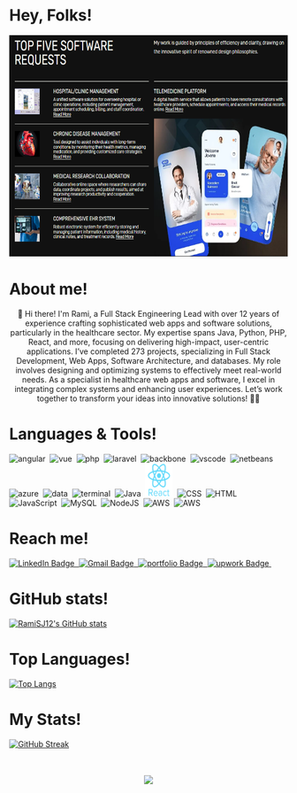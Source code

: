 <h1> Hey, Folks!

</h1>

<p1>

<div id="header" align="center">
 
 
<div align="center">
  <img src="https://github.com/RamiSJ12/RamiSJ12/blob/main/Screenshot%202024-08-08%20115623.png?raw=true" width="700" height="400"/>
</div>
  </div>
 

  <h1>About me!</h1>
  <p align="center"
 

👋 Hi there! I'm Rami, a Full Stack Engineering Lead with over 12 years of experience crafting sophisticated web apps and software solutions, particularly in the healthcare sector. My expertise spans Java, Python, PHP, React, and more, focusing on delivering high-impact, user-centric applications. I’ve completed 273 projects, specializing in Full Stack Development, Web Apps, Software Architecture, and databases. My role involves designing and optimizing systems to effectively meet real-world needs. As a specialist in healthcare web apps and software, I excel in integrating complex systems and enhancing user experiences. Let’s work together to transform your ideas into innovative solutions! 🚀🌟

</p>

<h1>Languages & Tools!</h1>

   <img src="https://camo.githubusercontent.com/d1b1b09d6ad7c4f4bc59501f93c4c14912a1ace5c2dec86324cab569939b6c0d/68747470733a2f2f6564656e742e6769746875622e696f2f537570657254696e7949636f6e732f696d616765732f7376672f616e67756c61722e737667" alt="angular" width="50" height="60"/>&nbsp;
   <img src="https://camo.githubusercontent.com/c53f68cda7b64580ca146427fc62d662c2e80d49243102c366434e042e34c015/68747470733a2f2f6564656e742e6769746875622e696f2f537570657254696e7949636f6e732f696d616765732f7376672f7675652e737667" alt="vue" width="50" height="60"/>&nbsp; 
   <img src="https://camo.githubusercontent.com/26fd5f4d543ff70a6ea4e085139edb717bfab7979960e0fafc9bd92cd1c7727f/68747470733a2f2f6564656e742e6769746875622e696f2f537570657254696e7949636f6e732f696d616765732f7376672f7068702e737667" alt="php" width="50" height="60"/>&nbsp;
   <img src="https://camo.githubusercontent.com/9223f24cd80e6d1118a378d261c30626c13a5e8a9c7c8dfc8352f9ccc9aecf81/68747470733a2f2f6564656e742e6769746875622e696f2f537570657254696e7949636f6e732f696d616765732f7376672f6c61726176656c2e737667" alt="laravel" width="50" height="60"/>&nbsp;
   <img src="https://camo.githubusercontent.com/a3963c664d6a9e803747d2091a05cf7b1c305561afd0517417f278987223ad3e/68747470733a2f2f6564656e742e6769746875622e696f2f537570657254696e7949636f6e732f696d616765732f7376672f6261636b626f6e652e737667" alt="backbone" width="50" height="60"/>&nbsp; 
   <img src="https://camo.githubusercontent.com/6d69262b9da21ca44938dbfc35987146ee0e5c90e312a1ce740458f1287ae96a/68747470733a2f2f6564656e742e6769746875622e696f2f537570657254696e7949636f6e732f696d616765732f7376672f76697375616c73747564696f636f64652e737667" alt="vscode" width="50" height="60"/>&nbsp;
   <img src="https://camo.githubusercontent.com/417a5f8cbc2953d73ac3a7503e741a96b66e22a16e3e8076c76acb9e27ba8c79/68747470733a2f2f6564656e742e6769746875622e696f2f537570657254696e7949636f6e732f696d616765732f7376672f6e65746265616e732e737667" alt="netbeans" width="50" height="60"/>&nbsp;
   <img src="https://camo.githubusercontent.com/dbb00c1a7345091b385fb52cbd92ae7f7964d2c8d1521d17fe9d3b71101886c3/68747470733a2f2f6564656e742e6769746875622e696f2f537570657254696e7949636f6e732f696d616765732f7376672f617a7572652e737667" alt="azure" width="50" height="60"/>&nbsp;
   <img src="https://camo.githubusercontent.com/c381f30686f85eedcfa993c74d82826c24122a2b8b9c28b75d8e50bb7a188e51/68747470733a2f2f6564656e742e6769746875622e696f2f537570657254696e7949636f6e732f696d616765732f7376672f6461746163616d702e737667" alt="data" width="50" height="60"/>&nbsp;
   <img src="https://camo.githubusercontent.com/f59314748052c940739169ee38c8cd89549644f06e407a4fa3dc850b623aac4f/68747470733a2f2f6564656e742e6769746875622e696f2f537570657254696e7949636f6e732f696d616765732f7376672f706f7765727368656c6c2e737667" alt="terminal" width="50" height="60"/>&nbsp;
  <img src="https://camo.githubusercontent.com/a790e8e5e2b7edcf9ef24e2cbccb1802f4fedb001a6f66a17cad37f57ba85b15/68747470733a2f2f6564656e742e6769746875622e696f2f537570657254696e7949636f6e732f696d616765732f7376672f6a6176612e737667" title="Java" alt="Java" width="50" height="60"/>&nbsp;
  <img src="https://github.com/devicons/devicon/blob/master/icons/react/react-original-wordmark.svg" title="React" alt="React" width="50" height="60"/>&nbsp;
  <img src="https://camo.githubusercontent.com/10e5da35078001d86532bb75efeecf75aaca2765af099b3a2592a22fd12cb2e0/68747470733a2f2f6564656e742e6769746875622e696f2f537570657254696e7949636f6e732f696d616765732f7376672f637373332e737667"  title="CSS3" alt="CSS" width="50" height="60"/>&nbsp;
  <img src="https://camo.githubusercontent.com/93e4e94382fb2211baf595fd981ec363e1400d1ad208321396344b2eb998b51f/68747470733a2f2f6564656e742e6769746875622e696f2f537570657254696e7949636f6e732f696d616765732f7376672f68746d6c352e737667" title="HTML5" alt="HTML" width="50" height="60"/>&nbsp;
  <img src="https://camo.githubusercontent.com/8e946c2804fdccdb848c1109042c5398ea6bf93367d82f83aad430b722f50d9b/68747470733a2f2f6564656e742e6769746875622e696f2f537570657254696e7949636f6e732f696d616765732f7376672f6a6176617363726970742e737667" title="JavaScript" alt="JavaScript" width="50" height="60"/>&nbsp;
  <img src="https://camo.githubusercontent.com/0c6732b7d21907a793e02e157548954f2ce6202d43f85d03f633c80f288cb82c/68747470733a2f2f6564656e742e6769746875622e696f2f537570657254696e7949636f6e732f696d616765732f7376672f6d7973716c2e737667" title="MySQL"  alt="MySQL" width="50" height="60"/>&nbsp;
  <img src="https://camo.githubusercontent.com/83a5ba03f32402178e1faa16675307f1697b91a44f6408d0c73806c68e9c7154/68747470733a2f2f6564656e742e6769746875622e696f2f537570657254696e7949636f6e732f696d616765732f7376672f6e6f64656a732e737667" title="NodeJS" alt="NodeJS" width="50" height="60"/>&nbsp;
  <img src="https://camo.githubusercontent.com/5dccd6b96e7346e0e8f642686037cb3d17c2d980b7df50127a5c55001e1eeaac/68747470733a2f2f6564656e742e6769746875622e696f2f537570657254696e7949636f6e732f696d616765732f7376672f616d617a6f6e2e737667" title="AWS" alt="AWS" width="50" height="60"/>&nbsp;
   <img src="https://camo.githubusercontent.com/b2e3f6aae05f48185a2e9b7d8633b8af22a9be4988f9d65a3459a364ebc38499/68747470733a2f2f6564656e742e6769746875622e696f2f537570657254696e7949636f6e732f696d616765732f7376672f6769742e737667" title="AWS" alt="AWS" width="50" height="60"/>&nbsp;


  
 
 
 <h1>Reach me!</h1>
  <div id="badges">

  <a href="https://www.linkedin.com/in/ramisalim/L">
  <img src="https://camo.githubusercontent.com/6eeeae9698286e45eda5d2973026a896fd42fa7f4271bf31aa74e9557e82181a/68747470733a2f2f6564656e742e6769746875622e696f2f537570657254696e7949636f6e732f696d616765732f7376672f6c696e6b6564696e2e737667" alt="LinkedIn Badge" width="50" height="60"/>&nbsp;
  </a>
  
   
   <a href="https://gmai.com">
    <img src="https://camo.githubusercontent.com/443a1f864f5b7f354e65595d3713156bfab31c7caa731f3f1d214b87aba63168/68747470733a2f2f6564656e742e6769746875622e696f2f537570657254696e7949636f6e732f696d616765732f7376672f676d61696c2e737667" alt="Gmail Badge" width="50" height="60"/>&nbsp;
   </a>
   
   <a href="https://www.ramisj.dev">
    <img src="https://camo.githubusercontent.com/46c51a204fddd5c0dc004140ad2e126da3e22e02a57952c5ce4e911b4d989028/68747470733a2f2f6564656e742e6769746875622e696f2f537570657254696e7949636f6e732f696d616765732f7376672f70696e626f6172642e737667" alt="portfolio Badge" width="50" height="60"/>&nbsp;
   </a>
  
   
   
  
 
<a href="https://www.upwork.com/freelancers/ramisj12">
    <img src="https://camo.githubusercontent.com/e851e34f06130543aa6afe434ed7f950cd2124d7f1a231cd01c87d7a2e782aee/68747470733a2f2f6564656e742e6769746875622e696f2f537570657254696e7949636f6e732f696d616765732f7376672f7570776f726b2e737667" alt="upwork Badge" width="50" height="60"/>&nbsp;
   </a>
   
 
   
</div>




 <h1>GitHub stats!</h1>

[![RamiSJ12's GitHub stats](https://github-readme-stats.vercel.app/api?username=RamiSJ12)](https://github.com/RamiSJ12/github-readme-stats)

 </div>
 <div>
  
  <h1>Top Languages!</h1>
  <p1>

  [![Top Langs](https://github-readme-stats.vercel.app/api/top-langs/?username=ramisj12&layout=compact&theme=vision-friendly-dark)](https://github.com/ramisj122/github-readme-stats)
   
   
   </div>
   
   
   <div>
    <h1> My Stats!</h1>
    <p1>
     
[![GitHub Streak](http://github-readme-streak-stats.herokuapp.com?user=ramisj12&theme=dark&background=000000)](https://git.io/streak-stats)


   
</div>
 </p1>
 </p1>
 </br>


 
 
 <br>

<div align="center"> 
  <img src="https://profile-counter.glitch.me/ramisj12/count.svg" />
 </div> </br>
 
<!---
RamiSJ12/RamiSJ12 is a ✨ special ✨ repository because its README.md (this file) appears on your GitHub profile.
You can click the Preview link to take a look at your changes.
--->
